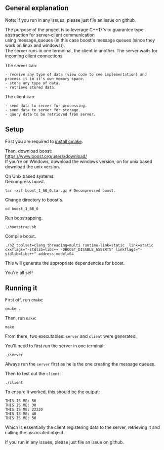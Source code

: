## General explanation

Note: If you run in any issues, please just file an issue on github.

The purpose of the project is to leverage C++17's to guarantee type abstraction for server-client communication<br/>
using message_queues (in this case boost's message queues (since they work on linux and windows)).<br/>
The server runs in one termninal, the client in another. The server waits for incoming client connections.<br/>

The server can:
```
- receive any type of data (view code to see implementation) and process it in it's own memory space.
- store any type of data.
- retrieve stored data.
```
The client can:
```
- send data to server for processing.
- send data to server for storage.
- query data to be retrieved from server.
```
## Setup

First you are required to [install cmake](https://cmake.org/install/).


Then, download boost:<br/>
https://www.boost.org/users/download/<br/>
If you're on Windows, download the windows version, on for unix based
download the unix version.

On Unix based systems:<br/>
Decompress boost.
```
tar -xzf boost_1_68_0.tar.gz # Decompressed boost.
```
Change directory to boost's.
```
cd boost_1_68_0
```
Run boostrapping.
```
./bootstrap.sh
```
Compile boost.
```
./b2 toolset=clang threading=multi runtime-link=static  link=static cxxflags="-stdlib=libc++ -DBOOST_DISABLE_ASSERTS" linkflags="-stdlib=libc++" address-model=64
```
This will generate the appropriate dependencies for boost.

You're all set!

## Running it

First off, run `cmake`:
```
cmake .
```
Then, run `make`:
```
make
```
From there, two executables: `server` and `client` were generated.

You'll need to first run the server in one terminal:
```
./server
```

Always run the `server` first as he is the one creating the message queues.

Then to test out the `client`:
```
./client
```

To ensure it worked, this should be the output:
```
THIS IS ME: 50
THIS IS ME: 30
THIS IS ME: 22220
THIS IS ME: 40
THIS IS ME: 50
```

Which is essentially the client registering data to the server, retrieving it and calling the associated object.

If you run in any issues, please just file an issue on github.


